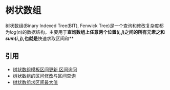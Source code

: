 # 树状数组

树状数组(Binary Indexed Tree(BIT), Fenwick Tree)是一个查询和修改复杂度都为$log(n)$的数据结构。主要用于**查询数组上任意两个位置$(i,j)$之间的所有元素之和$sum(i,j)$,也就是**快速求取区间和**

## 引用

 - [树状数组模板区间更新 区间询问](http://blog.csdn.net/lawrence_jang/article/details/8054173)
 - [树状数组的区间修改与区间查询](http://blog.csdn.net/qq_21841245/article/details/43956633)
 - [树状数组求区间最大值](http://blog.csdn.net/u010598215/article/details/48206959)
